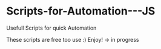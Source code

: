 # Scripts-for-Automation---JS
Usefull Scripts for quick Automation


These scripts are free too use :) Enjoy! → in progress
